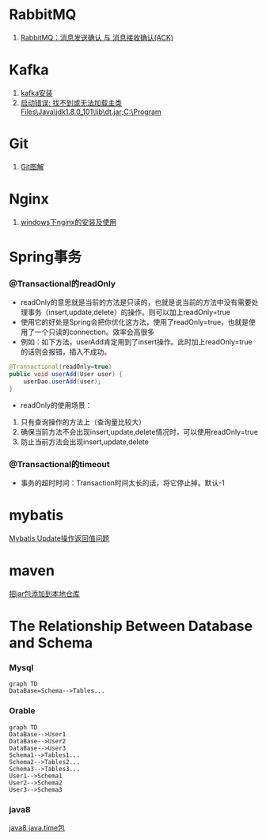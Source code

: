 # RabbitMQ

1. [RabbitMQ：消息发送确认 与 消息接收确认(ACK)](https://www.jianshu.com/p/2c5eebfd0e95)

# Kafka

1. [kafka安装](https://www.cnblogs.com/flower1990/p/7466882.html)
2. [启动错误: 找不到或无法加载主类 Files\Java\jdk1.8.0_101\lib\dt.jar;C:\Program](https://blog.csdn.net/cx2932350/article/details/78870135)

# Git

1. [Git图解](https://learngitbranching.js.org/)

# Nginx
1. [windows下nginx的安装及使用](https://www.cnblogs.com/jiangwangxiang/p/8481661.html)

# Spring事务

### @Transactional的readOnly
* readOnly的意思就是当前的方法是只读的，也就是说当前的方法中没有需要处理事务（insert,update,delete）的操作。则可以加上readOnly=true
* 使用它的好处是Spring会把你优化这方法，使用了readOnly=true，也就是使用了一个只读的connection。效率会高很多
* 例如：如下方法，userAdd肯定用到了insert操作。此时加上readOnly=true的话则会报错，插入不成功。
```java
@Transactional(readOnly=true)
public void userAdd(User user) {
    userDao.userAdd(user);
}
```
* readOnly的使用场景：
1. 只有查询操作的方法上（查询量比较大）
2. 确保当前方法不会出现insert,update,delete情况时，可以使用readOnly=true
3. 防止当前方法会出现insert,update,delete

### @Transactional的timeout
* 事务的超时时间：Transaction时间太长的话，将它停止掉。默认-1

# mybatis

[Mybatis Update操作返回值问题](https://www.cnblogs.com/jpfss/p/8918315.html)

# maven
[把jar包添加到本地仓库](https://blog.csdn.net/lvdaan/article/details/79760976)

# The Relationship Between Database and Schema
### Mysql

```mermaid
graph TD
DataBase=Schema-->Tables...
```

### Orable

```mermaid
graph TD
DataBase-->User1
DataBase-->User2
DataBase-->User3
Schema1-->Tables1...
Schema2-->Tables2...
Schema3-->Tables3...
User1-->Schema1
User2-->Schema2
User3-->Schema3
```

### java8
[java8 java.time包](https://wen866595.iteye.com/blog/1958475)
